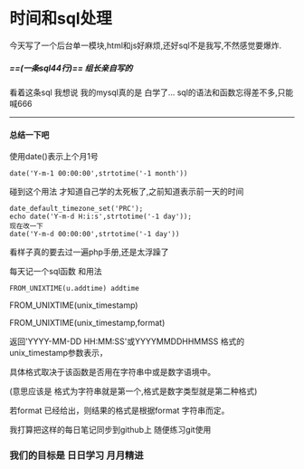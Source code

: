 # 时间和sql处理
今天写了一个后台单一模块,html和js好麻烦,还好sql不是我写,不然感觉要爆炸.
 ##### **==(一条sql44行)==** 组长亲自写的

看着这条sql 我想说 我的mysql真的是 白学了... sql的语法和函数忘得差不多,只能喊666

----
#### 总结一下吧
使用date()表示上个月1号
```
date('Y-m-1 00:00:00',strtotime('-1 month'))
```
碰到这个用法 才知道自己学的太死板了,之前知道表示前一天的时间
```
date_default_timezone_set('PRC');
echo date('Y-m-d H:i:s',strtotime('-1 day'));
现在改一下
date('Y-m-d 00:00:00',strtotime('-1 day'))
```
看样子真的要去过一遍php手册,还是太浮躁了

每天记一个sql函数 和用法
```
FROM_UNIXTIME(u.addtime) addtime
```
FROM_UNIXTIME(unix_timestamp) 

FROM_UNIXTIME(unix_timestamp,format) 

返回'YYYY-MM-DD HH:MM:SS'或YYYYMMDDHHMMSS 格式的unix_timestamp参数表示，

具体格式取决于该函数是否用在字符串中或是数字语境中。

(意思应该是 格式为字符串就是第一个,格式是数字类型就是第二种格式)

若format 已经给出，则结果的格式是根据format 字符串而定。

我打算把这样的每日笔记同步到github上 随便练习git使用 
### 我们的目标是 日日学习 月月精进